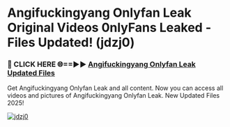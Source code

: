 # Angifuckingyang Onlyfan Leak Original Videos 0nlyFans Leaked - Files Updated! (jdzj0)

<h3>🔴 CLICK HERE 🌐==►► <a href="https://tinyurl.com/x26r9saj" rel="nofollow">Angifuckingyang Onlyfan Leak Updated Files</a></h3>

Get Angifuckingyang Onlyfan Leak and all content. Now you can access all videos and pictures of Angifuckingyang Onlyfan Leak. New Updated Files 2025!

[![jdzj0](https://i.imgur.com/LkgZPqh.gif)](https://tinyurl.com/x26r9saj)
